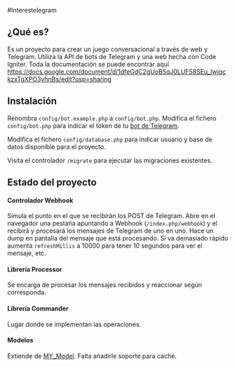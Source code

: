 #Interestelegram

## ¿Qué es?

Es un proyecto para crear un juego conversacional a través de web y Telegram. Utiliza la API de bots de Telegram y una web hecha con Code Igniter.
Toda la documentación se puede encontrar aquí
https://docs.google.com/document/d/1dfeGdC2gUoB5qJ0LUF58SEu_IwiqckzxTgXPO3yhnBs/edit?usp=sharing

## Instalación

Renombra `config/bot.example.php` a `config/bot.php`.
Modifica el fichero `config/bot.php` para indicar el token de tu [bot de Telegram](https://core.telegram.org/bots/api).

Modifica el fichero `config/database.php` para indicar usuario y base de datos disponible para el proyecto.

Visita el controlador `/migrate` para ejecutar las migraciones existentes.

## Estado del proyecto

#### Controlador Webhook

Simula el punto en el que se recibirán los POST de Telegram. Abre en el navegador una pestaña apuntando a Webhook (`/index.php/webhook`) y el recibirá y procesará los mensajes de Telegram de uno en uno. Hace un dump en pantalla del mensaje que está procesando. Si va demasiado rápido aumenta `refreshMillis` a 10000 para tener 10 segundos para ver el mensaje, etc.

#### Librería Processor

Se encarga de procesar los mensajes recibidos y reaccionar según corresponda. 

#### Librería Commander

Lugar donde se implementan las operaciones.

#### Modelos

Extiende de [MY_Model](https://github.com/avenirer/CodeIgniter-MY_Model). Falta añadirle soporte para caché.
